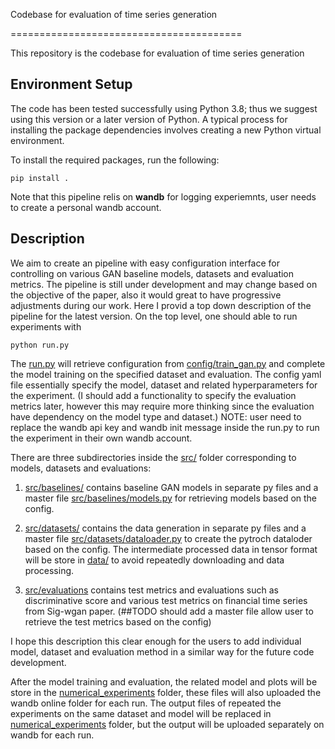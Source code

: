 Codebase for evaluation of time series generation 

========================================

This repository is the codebase for evaluation of time series generation 

## Environment Setup
The code has been tested successfully using Python 3.8; thus we suggest using this version or a later version of Python. A typical process for installing the package dependencies involves creating a new Python virtual environment.

To install the required packages, run the following:
```console
pip install .
```
Note that this pipeline relis on **wandb** for logging experiemnts, user needs to create a personal wandb account. 

## Description 

 We aim to create an pipeline with easy configuration interface for controlling on various GAN baseline models, datasets and evaluation metrics. The pipeline is still under development and may change based on the objective of the paper, also it would great to have progressive adjustments during our work.
Here I provid a top down description of the pipeline for the latest version. On the top level, one should able to run experiments with
 
 ```console
 python run.py
 ```
 The [run.py](run.py) will retrieve configuration from [config/train_gan.py](config/train_gan.yaml) and complete the model training on the specified dataset and evaluation. The config yaml file essentially specify the model, dataset and related hyperparameters for the experiment. (I should add a functionality to specify the evaluation metrics later, however this may require more thinking since the evaluation have dependency on the model type and dataset.)
NOTE: user need to replace the wandb api key and wandb init message inside the run.py to run the experiment in their own wandb account.

There are three subdirectories inside the [src/](src/) folder corresponding to models, datasets and evaluations:
1. [src/baselines/](src/baselines/) contains baseline GAN models in separate py files and a master file [src/baselines/models.py](src/baselines/models.py) for retrieving models based on the config.

2. [src/datasets/](src/datasets/) contains the data generation in separate py files and a master file [src/datasets/dataloader.py](src/datasets/dataloader.py) to create the pytroch dataloder based on the config. The intermediate processed data in tensor format will be store in [data/](data/) to avoid repeatedly downloading and data processing. 

3. [src/evaluations](src/evaluations/) contains test metrics and evaluations such as discriminative score and various test metrics on financial time series from Sig-wgan paper. (##TODO should add a master file allow user to retrieve the test metrics based on the config)

I hope this description this clear enough for the users to add individual model, dataset and evaluation method in a similar way for the future code development.  

After the model training and evaluation, the related model and plots will be store in the [numerical_experiments](numerical_experiemtns) folder, these files will also uploaded the wandb online folder for each run. The output files of repeated the experiments on the same dataset and model will be replaced in [numerical_experiments](numerical_experiemtns) folder, but the output will be uploaded separately on wandb for each run. 

